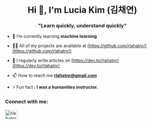 <h1 align="center">Hi 👋, I'm Lucia Kim (김채연)</h1>
<h3 align="center">"Learn quickly, understand quickly"</h3>

- 🌱 I’m currently learning **machine learning**

- 👨‍💻 All of my projects are available at [https://github.com/rlahatnr/](https://github.com/rlahatnr/)

- 📝 I regularly write articles on [https://dev.to/rlahatnr](https://dev.to/rlahatnr)

- 📫 How to reach me **rlahatnr@gmail.com**

- ⚡ Fun fact **: I was a humanities instructor.**

<h3 align="left">Connect with me:</h3>
<p align="left">
<a href="https://dev.to/rlahatnr" target="blank"><img align="center" src="https://raw.githubusercontent.com/rahuldkjain/github-profile-readme-generator/master/src/images/icons/Social/devto.svg" alt="rlahatnr" height="30" width="40" /></a>
</p>
